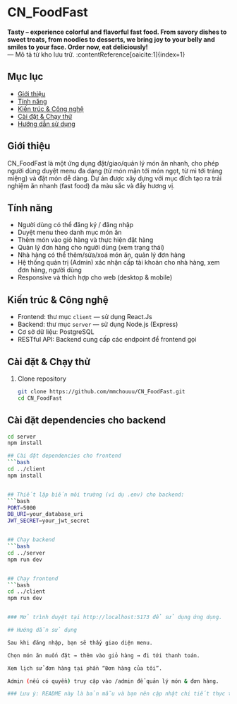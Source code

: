 # CN_FoodFast

**Tasty – experience colorful and flavorful fast food. From savory dishes to sweet treats, from noodles to desserts, we bring joy to your belly and smiles to your face. Order now, eat deliciously!**  
— Mô tả từ kho lưu trữ. :contentReference[oaicite:1]{index=1}

## Mục lục  
- [Giới thiệu](#giới-thiệu)  
- [Tính năng](#tính-năng)  
- [Kiến trúc & Công nghệ](#kiến-trúc--công-nghệ)  
- [Cài đặt & Chạy thử](#cài-đặt--chạy-thử)  
- [Hướng dẫn sử dụng](#hướng-dẫn-sử-dụng)  

## Giới thiệu  
CN_FoodFast là một ứng dụng đặt/giao/quản lý món ăn nhanh, cho phép người dùng duyệt menu đa dạng (từ món mặn tới món ngọt, từ mì tới tráng miệng) và đặt món dễ dàng. Dự án được xây dựng với mục đích tạo ra trải nghiệm ăn nhanh (fast food) đa màu sắc và đầy hương vị.

## Tính năng  
- Người dùng có thể đăng ký / đăng nhập
- Duyệt menu theo danh mục món ăn
- Thêm món vào giỏ hàng và thực hiện đặt hàng  
- Quản lý đơn hàng cho người dùng (xem trạng thái)
- Nhà hàng có thể thêm/sửa/xoá món ăn, quản lý đơn hàng  
- Hệ thống quản trị (Admin) xác nhận cấp tài khoản cho nhà hàng, xem đơn hàng, người dùng
- Responsive và thích hợp cho web (desktop & mobile)

## Kiến trúc & Công nghệ  
- Frontend: thư mục `client` — sử dụng React.Js 
- Backend: thư mục `server` — sử dụng Node.js (Express) 
- Cơ sở dữ liệu: PostgreSQL
- RESTful API: Backend cung cấp các endpoint để frontend gọi  

## Cài đặt & Chạy thử  
1. Clone repository  
   ```bash
   git clone https://github.com/mmchouuu/CN_FoodFast.git
   cd CN_FoodFast

## Cài đặt dependencies cho backend
  ```bash
  cd server
  npm install

## Cài đặt dependencies cho frontend
 ```bash
cd ../client
npm install


## Thiết lập biến môi trường (ví dụ .env) cho backend:
 ```bash
PORT=5000  
DB_URI=your_database_uri  
JWT_SECRET=your_jwt_secret  


## Chạy backend
 ```bash
cd ../server
npm run dev


## Chạy frontend
 ```bash
cd ../client
npm run dev


### Mở trình duyệt tại http://localhost:5173 để sử dụng ứng dụng.

## Hướng dẫn sử dụng

Sau khi đăng nhập, bạn sẽ thấy giao diện menu.

Chọn món ăn muốn đặt → thêm vào giỏ hàng → đi tới thanh toán.

Xem lịch sử đơn hàng tại phần “Đơn hàng của tôi”.

Admin (nếu có quyền) truy cập vào /admin để quản lý món & đơn hàng.

### Lưu ý: README này là bản mẫu và bạn nên cập nhật chi tiết thực tế về công nghệ, cài đặt, môi trường, các API endpoint, cách triển khai… phù hợp với dự án thực của bạn.

